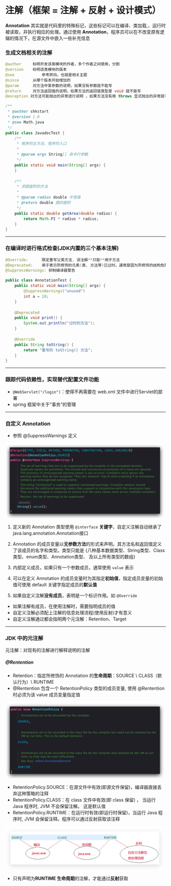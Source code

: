 # 注解（框架 = 注解 + 反射 + 设计模式）

**Annotation** 其实就是代码里的特殊标记，这些标记可以在编译、类加载,、运行时被读取，并执行相应的处理。通过使用 **Annotation**，程序员可以在不改变原有逻辑的情况下，在源文件中嵌入一些补充信息

### 生成文档相关的注解

```java
@author 	标明开发该类模块的作者，多个作者之间使用，分割 
@version 	标明该类模块的版本
@see 			参考转向，也就是相关主题
@since 		从哪个版本开始增加的
@param 		对方法中某参数的说明，如果没有参数就不能写
@return 	对方法返回值的说明，如果方法的返回值类型是 void 就不能写
@exception 对方法可能抛出的异常进行说明 ，如果方法没有用 throws 显式抛出的异常就不能写 
```

```java
/**
 * @author shkstart
 * @version 1.0
 * @see Math.java
 */
public class JavadocTest {
    /**
     * 程序的主方法，程序的入口
     *
     * @param args String[] 命令行参数
     */
    public static void main(String[] args) {
    }

    /**
     * 求圆面积的方法
     *
     * @param radius double 半径值
     * @return double 圆的面积
     */
    public static double getArea(double radius) {
        return Math.PI * radius * radius;
    }
}
```

------

### 在编译时进行格式检查(JDK内置的三个基本注解)

```java
@Override: 		限定重写父类方法, 该注解**只能**用于方法
@Deprecated: 	用于表示所修饰的元素(类, 方法等)已过时。通常是因为所修饰的结构危险或存在更好的选择
@SuppressWarnings: 抑制编译器警告
```

```java
public class AnnotationTest {
    public static void main(String[] args) {
        @SuppressWarnings("unused")
        int a = 10;
    }

    @Deprecated
    public void print() {
        System.out.println("过时的方法");
    }

    @Override
    public String toString() {
        return "重写的 toString() 方法";
    }
}
```

------

### 跟踪代码依赖性，实现替代配置文件功能

- `@WebServlet("/login")`：使得不再需要在 web.xml 文件中进行Servlet的部署
- spring 框架中关于“事务”的管理

------

### 自定义 Annotation

- 参照 @SuppressWarnings 定义

<p>
<img src="https://raw.githubusercontent.com/TortoiseKnightB/Java_notes/main/images/注解/001.jpg" width=500/>
</p>

1. 定义新的 Annotation 类型使用 `@interface` **关键字**，自定义注解自动继承了java.lang.annotation.Annotation接口

2. Annotation 的成员变量以**无参数方法**的形式来声明。其方法名和返回值定义了该成员的名字和类型。类型只能是 {八种基本数据类型、String类型、Class类型、enum类型、Annotation类型、 及以上所有类型的数组}

3. 内部定义成员，如果只有一个参数成员，通常使用  `value` 表示

4. 可以在定义 Annotation 的成员变量时为其指定**初始值**，指定成员变量的初始值可使用 default 关键字指定成员的**默认值**

5. 如果自定义注解**没有成员**，表明是一个标识作用。如 `@Override`



- 如果注解有成员，在使用注解时，需要指明成员的值
- 自定义注解必须配上注解的信息处理流程(使用反射)才有意义
- 自定义注解通过都会指明两个元注解：Retention、Target

------

### JDK 中的元注解

元注解：对现有的注解进行解释说明的注解

##### @Rentention

- Retention：指定所修饰的 Annotation 的**生命周期**：SOURCE \ CLASS（默认行为）\ RUNTIME
- @Rentention 包含一个 RetentionPolicy 类型的成员变量, 使用 @Rentention 时必须为该 value 成员变量指定值

<p>
<img src="https://github.com/TortoiseKnightB/Java_notes/blob/main/images/注解/002.jpg?raw=true" width=500/>
</p>

- RetentionPolicy.SOURCE：在源文件中有效(即源文件保留)，编译器直接丢弃这种策略的注释
- RetentionPolicy.CLASS：在 class 文件中有效(即 class 保留) ， 当运行 Java 程序时, JVM 不会保留注解。 这是默认值
- RetentionPolicy.RUNTIME：在运行时有效(即运行时保留)，当运行 Java 程序时, JVM 会保留注释。程序可以通过反射获取该注释

<p>
<img src="https://github.com/TortoiseKnightB/Java_notes/blob/main/images/注解/003.jpg?raw=true" width=500/>
</p>

- 只有声明为**RUNTIME 生命周期**的注解，才能通过**反射**获取

